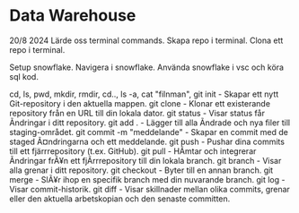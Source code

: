 # Data Warehouse

20/8 2024
Lärde oss terminal commands.
Skapa repo i terminal.
Clona ett repo i terminal. 

Setup snowflake.
Navigera i snowflake.
Använda snowflake i vsc och köra sql kod.

cd, ls, pwd, mkdir, rmdir, cd.., ls -a, cat "filnman", 
git init - Skapar ett nytt Git-repository i den aktuella mappen.
git clone <repo-url> - Klonar ett existerande repository från en URL till din lokala dator.
git status - Visar status får Ãndringar i ditt repository.
git add . - Lägger till alla Ãndrade och nya filer till staging-området.
git commit -m "meddelande" - Skapar en commit med de staged Ã¤ndringarna och ett meddelande.
git push - Pushar dina commits till ett fjärrrepository (t.ex. GitHub).
git pull - HÃmtar och integrerar Ãndringar frÃ¥n ett fjÃrrrepository till din lokala branch.
git branch - Visar alla grenar i ditt repository.
git checkout <branch> - Byter till en annan branch.
git merge <branch> - SlÃ¥r ihop en specifik branch med din nuvarande branch.
git log - Visar commit-historik.
git diff - Visar skillnader mellan olika commits, grenar eller den aktuella arbetskopian och den senaste committen.

